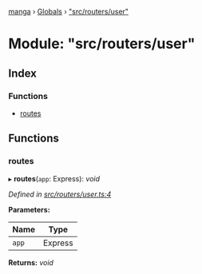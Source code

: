 [manga](../README.md) › [Globals](../globals.md) › ["src/routers/user"](_src_routers_user_.md)

# Module: "src/routers/user"

## Index

### Functions

* [routes](_src_routers_user_.md#routes)

## Functions

###  routes

▸ **routes**(`app`: Express): *void*

*Defined in [src/routers/user.ts:4](https://github.com/tushar1210/manga-node/blob/a01e945/src/routers/user.ts#L4)*

**Parameters:**

Name | Type |
------ | ------ |
`app` | Express |

**Returns:** *void*
